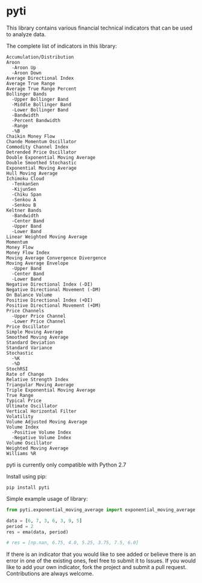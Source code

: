 # pyti

This library contains various financial technical indicators that can be used to analyze data.

The complete list of indicators in this library:
```
Accumulation/Distribution
Aroon
  -Aroon Up
  -Aroon Down
Average Directional Index
Average True Range
Average True Range Percent
Bollinger Bands
  -Upper Bollinger Band
  -Middle Bollinger Band
  -Lower Bollinger Band
  -Bandwidth
  -Percent Bandwidth
  -Range
  -%B
Chaikin Money Flow
Chande Momentum Oscillator
Commodity Channel Index
Detrended Price Oscillator
Double Exponential Moving Average
Double Smoothed Stochastic
Exponential Moving Average
Hull Moving Average
Ichimoku Cloud
  -TenkanSen
  -KijunSen
  -Chiku Span
  -Senkou A
  -Senkou B
Keltner Bands
  -Bandwidth
  -Center Band
  -Upper Band
  -Lower Band
Linear Weighted Moving Average
Momentum
Money Flow
Money Flow Index
Moving Average Convergence Divergence
Moving Average Envelope
  -Upper Band
  -Center Band
  -Lower Band
Negative Directional Index (-DI)
Negative Directional Movement (-DM)
On Balance Volume
Positive Directional Index (+DI)
Positive Directional Movement (+DM)
Price Channels
  -Upper Price Channel
  -Lower Price Channel
Price Oscillator
Simple Moving Average
Smoothed Moving Average
Standard Deviation
Standard Variance
Stochastic
  -%K
  -%D
StochRSI
Rate of Change
Relative Strength Index
Triangular Moving Average
Triple Exponential Moving Average
True Range
Typical Price
Ultimate Oscillator
Vertical Horizontal Filter
Volatility
Volume Adjusted Moving Average
Volume Index
  -Positive Volume Index
  -Negative Volume Index
Volume Oscillator
Weighted Moving Average
Williams %R
```
pyti is currently only compatible with Python 2.7

Install using pip:
```
pip install pyti
```

Simple example usage of library:
```python
from pyti.exponential_moving_average import exponential_moving_average as ema

data = [6, 7, 3, 6, 3, 9, 5]
period = 2
res = ema(data, period)

# res = [np.nan, 6.75, 4.0, 5.25, 3.75, 7.5, 6.0]
```

If there is an indicator that you would like to see added or believe there is an error in one of the existing ones, feel free to submit it to Issues. 
If you would like to add your own indicator, fork the project and submit a pull request. Contributions are always welcome.

